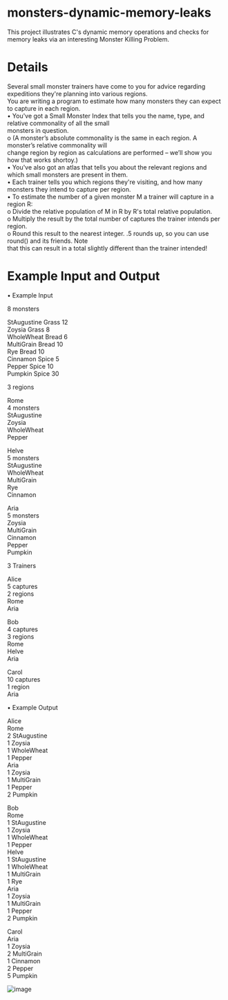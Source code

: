 # monsters-dynamic-memory-leaks 
This project illustrates C's dynamic memory operations and checks for memory leaks via an interesting Monster Killing Problem. 
      
# Details     
Several small monster trainers have come to you for advice regarding expeditions they're planning into various regions.       
You are writing a program to estimate how many monsters they can expect to capture in each region.            
• You've got a Small Monster Index that tells you the name, type, and relative commonality of all the small      
monsters in question.     
     o (A monster’s absolute commonality is the same in each region. A monster’s relative commonality will     
change region by region as calculations are performed – we’ll show you how that works shortoy.)     
• You've also got an atlas that tells you about the relevant regions and which small monsters are present in them.    
• Each trainer tells you which regions they're visiting, and how many monsters they intend to capture per region.     
• To estimate the number of a given monster M a trainer will capture in a region R:     
    o Divide the relative population of M in R by R's total relative population.    
    o Multiply the result by the total number of captures the trainer intends per region.     
    o Round this result to the nearest integer. .5 rounds up, so you can use round() and its friends. Note    
    that this can result in a total slightly different than the trainer intended!     
        
# Example Input and Output
• Example Input
    
  8 monsters
      
  StAugustine Grass 12         
  Zoysia Grass 8      
  WholeWheat Bread 6    
  MultiGrain Bread 10   
  Rye Bread 10    
  Cinnamon Spice 5    
  Pepper Spice 10   
  Pumpkin Spice 30    
      
      
  3 regions   
        
  Rome    
  4 monsters    
  StAugustine     
  Zoysia    
  WholeWheat    
  Pepper    
      
  Helve          
  5 monsters    
  StAugustine   
  WholeWheat    
  MultiGrain      
  Rye   
  Cinnamon    
        
  Aria    
  5 monsters    
  Zoysia    
  MultiGrain    
  Cinnamon    
  Pepper    
  Pumpkin   
      
      
  3 Trainers    
      
  Alice   
  5 captures    
  2 regions   
  Rome    
  Aria      
          
  Bob   
  4 captures      
  3 regions   
  Rome    
  Helve   
  Aria    
      
  Carol   
  10 captures   
  1 region    
  Aria    
    
• Example Output    
    
  Alice   
  Rome    
  2 StAugustine   
  1 Zoysia    
  1 WholeWheat    
  1 Pepper    
  Aria    
  1 Zoysia    
  1 MultiGrain    
  1 Pepper    
  2 Pumpkin   
        
  Bob   
  Rome    
  1 StAugustine   
  1 Zoysia    
  1 WholeWheat    
  1 Pepper    
  Helve   
  1 StAugustine   
  1 WholeWheat    
  1 MultiGrain    
  1 Rye   
  Aria    
  1 Zoysia    
  1 MultiGrain    
  1 Pepper    
  2 Pumpkin   
          
  Carol   
  Aria    
  1 Zoysia    
  2 MultiGrain    
  1 Cinnamon    
  2 Pepper    
  5 Pumpkin   
      
          
![image](https://user-images.githubusercontent.com/43113962/93522019-7e4d9380-f94e-11ea-91b3-eb8867df833a.png)    
    
      
